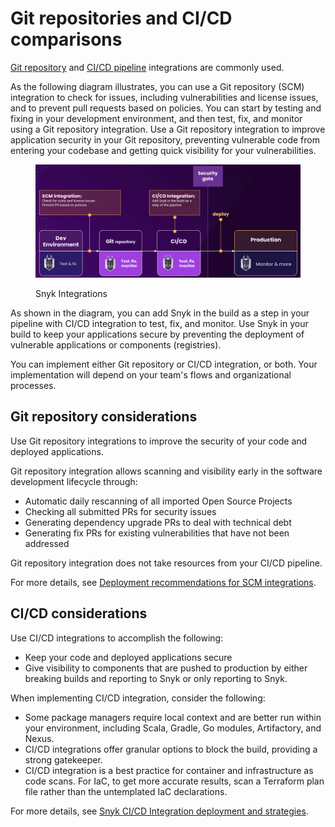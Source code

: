 # Git repositories and CI/CD comparisons

[Git repository](../scm-ide-and-ci-cd-integrations/snyk-scm-integrations/) and [CI/CD pipeline](snyk-ci-cd-integrations/) integrations are commonly used.&#x20;

As the following diagram illustrates, you can use a Git repository (SCM) integration to check for issues, including vulnerabilities and license issues, and to prevent pull requests based on policies. You can start by testing and fixing in your development environment, and then test, fix, and monitor using a Git repository integration. Use a Git repository integration to improve application security in your Git repository, preventing vulnerable code from entering your codebase and getting quick visibility for your vulnerabilities.

<figure><img src="../.gitbook/assets/scm-ci-cid.png" alt="Snyk integrations"><figcaption><p>Snyk Integrations</p></figcaption></figure>

As shown in the diagram, you can add Snyk in the build as a step in your pipeline with CI/CD integration to test, fix, and monitor. Use Snyk in your build to keep your applications secure by preventing the deployment of vulnerable applications or components (registries).

You can implement either Git repository or CI/CD integration, or both. Your implementation will depend on your team's flows and organizational processes.

## Git repository considerations

Use Git repository integrations to improve the security of your code and deployed applications.

Git repository integration allows scanning and visibility early in the software development lifecycle through:

* Automatic daily rescanning of all imported Open Source Projects
* Checking all submitted PRs for security issues
* Generating dependency upgrade PRs to deal with technical debt
* Generating fix PRs for existing vulnerabilities that have not been addressed

Git repository integration does not take resources from your CI/CD pipeline.

For more details, see [Deployment recommendations for SCM integrations](../scm-integrations/deployment-recommendations.md).

## CI/CD considerations

Use CI/CD integrations to accomplish the following:

* Keep your code and deployed applications secure
* Give visibility to components that are pushed to production by either breaking builds and reporting to Snyk or only reporting to Snyk.

When implementing CI/CD integration, consider the following:

* Some package managers require local context and are better run within your environment, including Scala, Gradle, Go modules, Artifactory, and Nexus.
* CI/CD integrations offer granular options to block the build, providing a strong gatekeeper.
* CI/CD integration is a best practice for container and infrastructure as code scans. For IaC, to get more accurate results, scan a Terraform plan file rather than the untemplated IaC declarations.

For more details, see [Snyk CI/CD Integration deployment and strategies](snyk-ci-cd-integrations/snyk-ci-cd-integration-deployment-and-strategies/).
